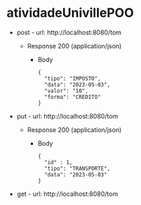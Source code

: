 # atividadeUnivillePOO

+ post - url: http://localhost:8080/tom
  + Response 200 (application/json)

      + Body

            {
              "tipo": "IMPOSTO",
              "data": "2023-05-03",
              "valor": "10",
              "forma": "CREDITO"
            }
              
+ put - url: http://localhost:8080/tom
   + Response 200 (application/json)

      + Body

            {
              "id" : 1,
              "tipo": "TRANSPORTE",
              "data": "2023-05-03"
            }
            
+ get - url: http://localhost:8080/tom
